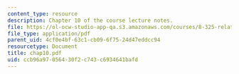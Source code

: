```yaml
---
content_type: resource
description: Chapter 10 of the course lecture notes.
file: https://ol-ocw-studio-app-qa.s3.amazonaws.com/courses/8-325-relativistic-quantum-field-theory-iii-spring-2003/ccb96a97056430f2c743c6934641bafd_chap10.pdf
file_type: application/pdf
parent_uid: 4cf0e4bf-63c1-cb09-6f75-24d47eddcc94
resourcetype: Document
title: chap10.pdf
uid: ccb96a97-0564-30f2-c743-c6934641bafd
---
```

